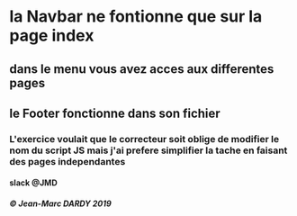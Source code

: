# la Navbar ne fontionne que sur la page index

## dans le menu vous avez acces aux differentes pages

## le Footer fonctionne dans son fichier

### L'exercice voulait que le correcteur soit oblige de modifier le nom du script JS mais j'ai prefere simplifier la tache en faisant des pages independantes

#### slack @JMD

##### © Jean-Marc DARDY 2019
